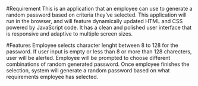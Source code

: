 #Requirement
This is an application that an employee can use to generate a random password based on criteria they’ve selected. This application will run in the browser, and will feature dynamically updated HTML and CSS powered by JavaScript code. It has a clean and polished user interface that is responsive and adaptive to multiple screen sizes.

#Features
Employee selects character lenght between 8 to 128 for the password. If user input is empty or less than 8 or more than 128 charecters, user will be alerted.
Employee will be prompted to choose different combinations of random generated password.
Once employee finishes the selection, system will generate a random password based on what requirements employee has selected.
